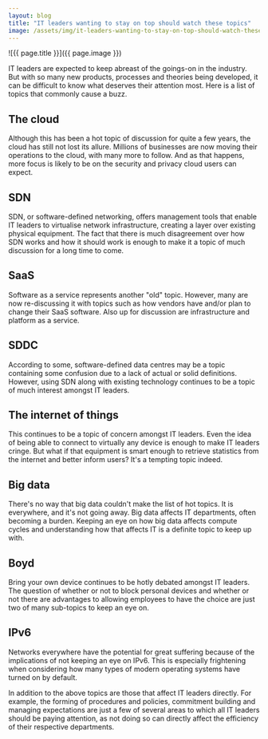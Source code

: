 ```yaml
---
layout: blog
title: "IT leaders wanting to stay on top should watch these topics"
image: /assets/img/it-leaders-wanting-to-stay-on-top-should-watch-these-topics.jpg
---
```

![{{ page.title }}]({{ page.image }})

IT leaders are expected to keep abreast of the goings-on in the industry. But with so many new products, processes and theories being developed, it can be difficult to know what deserves their attention most. Here is a list of topics that commonly cause a buzz.

## The cloud
Although this has been a hot topic of discussion for quite a few years, the cloud has still not lost its allure. Millions of businesses are now moving their operations to the cloud, with many more to follow. And as that happens, more focus is likely to be on the security and privacy cloud users can expect.

## SDN
SDN, or software-defined networking, offers management tools that enable IT leaders to virtualise network infrastructure, creating a layer over existing physical equipment. The fact that there is much disagreement over how SDN works and how it should work is enough to make it a topic of much discussion for a long time to come.

## SaaS
Software as a service represents another "old" topic. However, many are now re-discussing it with topics such as how vendors have and/or plan to change their SaaS software. Also up for discussion are infrastructure and platform as a service.

## SDDC
According to some, software-defined data centres may be a topic containing some confusion due to a lack of actual or solid definitions. However, using SDN along with existing technology continues to be a topic of much interest amongst IT leaders.

## The internet of things
This continues to be a topic of concern amongst IT leaders. Even the idea of being able to connect to virtually any device is enough to make IT leaders cringe. But what if that equipment is smart enough to retrieve statistics from the internet and better inform users? It's a tempting topic indeed.

## Big data
There's no way that big data couldn't make the list of hot topics. It is everywhere, and it's not going away. Big data affects IT departments, often becoming a burden. Keeping an eye on how big data affects compute cycles and understanding how that affects IT is a definite topic to keep up with.

## Boyd
Bring your own device continues to be hotly debated amongst IT leaders. The question of whether or not to block personal devices and whether or not there are advantages to allowing employees to have the choice are just two of many sub-topics to keep an eye on.

## IPv6
Networks everywhere have the potential for great suffering because of the implications of not keeping an eye on IPv6. This is especially frightening when considering how many types of modern operating systems have turned on by default.

In addition to the above topics are those that affect IT leaders directly. For example, the forming of procedures and policies, commitment building and managing expectations are just a few of several areas to which all IT leaders should be paying attention, as not doing so can directly affect the efficiency of their respective departments.
